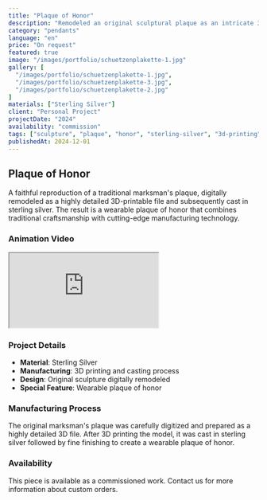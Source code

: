 ```yaml
---
title: "Plaque of Honor"
description: "Remodeled an original sculptural plaque as an intricate 3D-printable file, then cast in sterling silver and finished as a wearable plaque of honor."
category: "pendants"
language: "en"
price: "On request"
featured: true
image: "/images/portfolio/schuetzenplakette-1.jpg"
gallery: [
  "/images/portfolio/schuetzenplakette-1.jpg",
  "/images/portfolio/schuetzenplakette-3.jpg",
  "/images/portfolio/schuetzenplakette-2.jpg"
]
materials: ["Sterling Silver"]
client: "Personal Project"
projectDate: "2024"
availability: "commission"
tags: ["sculpture", "plaque", "honor", "sterling-silver", "3d-printing"]
publishedAt: 2024-12-01
---
```


## Plaque of Honor

A faithful reproduction of a traditional marksman's plaque, digitally remodeled as a highly detailed 3D-printable file and subsequently cast in sterling silver. The result is a wearable plaque of honor that combines traditional craftsmanship with cutting-edge manufacturing technology.

### Animation Video

<div class="mb-8 flex justify-center">
  <iframe 
    class="w-full max-w-sm aspect-[9/16] rounded-lg shadow-lg border-0" 
    src="https://www.youtube.com/embed/PLoXu-trLcQ" 
    title="Plaque of Honor Animation" 
    loading="lazy" 
    allow="web-share" 
    referrerpolicy="strict-origin-when-cross-origin" 
    allowfullscreen>
  </iframe>
</div>

### Project Details

- **Material**: Sterling Silver
- **Manufacturing**: 3D printing and casting process
- **Design**: Original sculpture digitally remodeled
- **Special Feature**: Wearable plaque of honor

### Manufacturing Process

The original marksman's plaque was carefully digitized and prepared as a highly detailed 3D file. After 3D printing the model, it was cast in sterling silver followed by fine finishing to create a wearable plaque of honor.

### Availability

This piece is available as a commissioned work. Contact us for more information about custom orders.